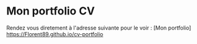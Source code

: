 # Mon portfolio CV

Rendez vous diretement à l'adresse suivante pour le voir : [Mon portfolio] https://Florent89.github.io/cv-portfolio

